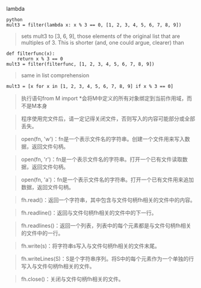 lambda
```
python
mult3 = filter(lambda x: x % 3 == 0, [1, 2, 3, 4, 5, 6, 7, 8, 9])
```
>sets mult3 to [3, 6, 9], those elements of the original list that are multiples of 3. This is shorter (and, one could argue, clearer) than
```
def filterfunc(x):
    return x % 3 == 0
mult3 = filter(filterfunc, [1, 2, 3, 4, 5, 6, 7, 8, 9])
```
>same in list comprehension
```
mult3 = [x for x in [1, 2, 3, 4, 5, 6, 7, 8, 9] if x % 3 == 0]
```
>执行语句from M import *会将M中定义的所有对象绑定到当前作用域，而不是M本身

>程序使用完文件后，请一定记得关闭文件，否则写入的内容可能部分或全部丢失。

>open(fn, 'w')：fn是一个表示文件名的字符串。创建一个文件用来写入数据，返回文件句柄。

>open(fn, 'r')：fn是一个表示文件名的字符串。打开一个已有文件读取数据，返回文件句柄。

>open(fn, 'a')：fn是一个表示文件名的字符串。打开一个已有文件用来追加数据，返回文件句柄。

>fh.read()：返回一个字符串，其中包含与文件句柄fh相关的文件中的内容。

>fh.readline()：返回与文件句柄fh相关的文件中的下一行。

>fh.readlines()：返回一个列表，列表中的每个元素都是与文件句柄fh相关的文件中的一行。

>fh.write(s)：将字符串s写入与文件句柄fh相关的文件末尾。

>fh.writeLines(S)：S是个字符串序列。将S中的每个元素作为一个单独的行写入与文件句柄fh相关的文件。

>fh.close()：关闭与文件句柄fh相关的文件。
